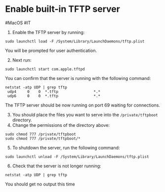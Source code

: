 # Enable built-in TFTP server
#MacOS #IT 



1. Enable the TFTP server by running:
```
sudo launchctl load -F /System/Library/LaunchDaemons/tftp.plist
```
You will be prompted for user authentication.

2. Next run:
```
sudo launchctl start com.apple.tftpd
```

You can confirm that the server is running with the following command:
```
netstat -atp UDP | grep tftp
 udp4     0    0  *.tftp                *.*
 udp6     0    0  *.tftp                *.*
```

The TFTP server should be now running on port 69 waiting for connections. 

3. You should place the files you want to serve into the `/private/tftpboot` directory.
4. Change the permissions of the directory above:
```
sudo chmod 777 /private/tftpboot
sudo chmod 777 /private/tftpboot/*
```

5. To shutdown the server, run the following command:
```
sudo launchctl unload -F /System/Library/LaunchDaemons/tftp.plist
```

6. Check that the server is not longer running:
```
netstat -atp UDP | grep tftp
```
You should get no output this time